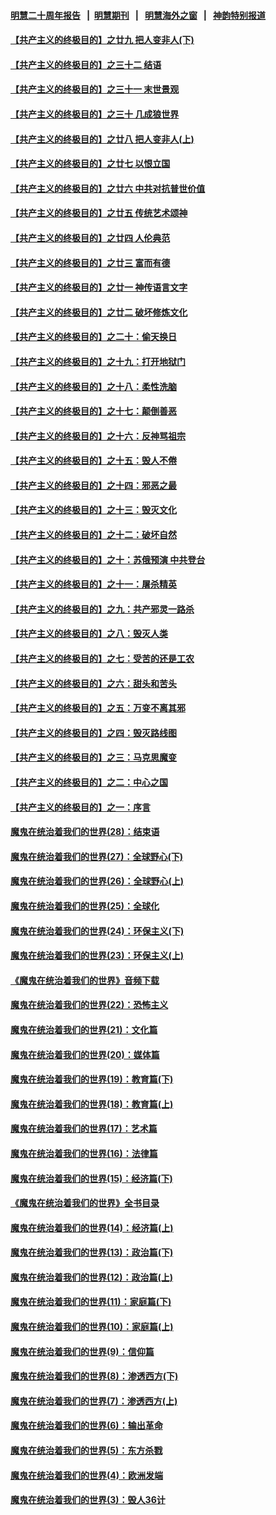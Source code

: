 #### [明慧二十周年报告](https://github.com/gfw-breaker/mh-reports/blob/master/README.md?t=07220241) &nbsp;&nbsp;|&nbsp;&nbsp;[明慧期刊](https://github.com/gfw-breaker/mh-qikan) &nbsp;&nbsp;|&nbsp;&nbsp; [明慧海外之窗](https://github.com/gfw-breaker/mh-news/blob/master/README.md?t=07220241) &nbsp;&nbsp;|&nbsp;&nbsp; [神韵特别报道](https://github.com/gfw-breaker/mh-news/blob/master/shenyun.md?t=07220241) 

#### [【共产主义的终极目的】之廿九 把人变非人(下)](../pages/nsc422/n11344140.md?t=07220241) 

#### [【共产主义的终极目的】之三十二 结语](../pages/nsc422/n11360535.md?t=07220241) 

#### [【共产主义的终极目的】之三十一 末世景观](../pages/nsc422/n11351129.md?t=07220241) 

#### [【共产主义的终极目的】之三十 几成狼世界](../pages/nsc422/n11348280.md?t=07220241) 

#### [【共产主义的终极目的】之廿八 把人变非人(上)](../pages/nsc422/n11340492.md?t=07220241) 

#### [【共产主义的终极目的】之廿七 以恨立国](../pages/nsc422/n11336944.md?t=07220241) 

#### [【共产主义的终极目的】之廿六 中共对抗普世价值](../pages/nsc422/n11324785.md?t=07220241) 

#### [【共产主义的终极目的】之廿五 传统艺术颂神](../pages/nsc422/n11296396.md?t=07220241) 

#### [【共产主义的终极目的】之廿四 人伦典范](../pages/nsc422/n11296397.md?t=07220241) 

#### [【共产主义的终极目的】之廿三 富而有德](../pages/nsc422/n11283598.md?t=07220241) 

#### [【共产主义的终极目的】之廿一 神传语言文字](../pages/nsc422/n11263265.md?t=07220241) 

#### [【共产主义的终极目的】之廿二 破坏修炼文化](../pages/nsc422/n11245728.md?t=07220241) 

#### [【共产主义的终极目的】之二十：偷天换日](../pages/nsc422/n11238846.md?t=07220241) 

#### [【共产主义的终极目的】之十九：打开地狱门](../pages/nsc422/n11206376.md?t=07220241) 

#### [【共产主义的终极目的】之十八：柔性洗脑](../pages/nsc422/n11199994.md?t=07220241) 

#### [【共产主义的终极目的】之十七：颠倒善恶](../pages/nsc422/n11179782.md?t=07220241) 

#### [【共产主义的终极目的】之十六：反神骂祖宗](../pages/nsc422/n11166798.md?t=07220241) 

#### [【共产主义的终极目的】之十五：毁人不倦](../pages/nsc422/n11166792.md?t=07220241) 

#### [【共产主义的终极目的】之十四：邪恶之最](../pages/nsc422/n11150249.md?t=07220241) 

#### [【共产主义的终极目的】之十三：毁灭文化](../pages/nsc422/n11135227.md?t=07220241) 

#### [【共产主义的终极目的】之十二：破坏自然](../pages/nsc422/n11135214.md?t=07220241) 

#### [【共产主义的终极目的】之十：苏俄预演 中共登台](../pages/nsc422/n11118424.md?t=07220241) 

#### [【共产主义的终极目的】之十一：屠杀精英](../pages/nsc422/n11118442.md?t=07220241) 

#### [【共产主义的终极目的】之九：共产邪灵一路杀](../pages/nsc422/n11114139.md?t=07220241) 

#### [【共产主义的终极目的】之八：毁灭人类](../pages/nsc422/n11108503.md?t=07220241) 

#### [【共产主义的终极目的】之七：受苦的还是工农](../pages/nsc422/n11101809.md?t=07220241) 

#### [【共产主义的终极目的】之六：甜头和苦头](../pages/nsc422/n11096971.md?t=07220241) 

#### [【共产主义的终极目的】之五：万变不离其邪](../pages/nsc422/n11091285.md?t=07220241) 

#### [【共产主义的终极目的】之四：毁灭路线图](../pages/nsc422/n11086284.md?t=07220241) 

#### [【共产主义的终极目的】之三：马克思魔变](../pages/nsc422/n11061941.md?t=07220241) 

#### [【共产主义的终极目的】之二：中心之国](../pages/nsc422/n11047728.md?t=07220241) 

#### [【共产主义的终极目的】之一：序言](../pages/nsc422/n11086077.md?t=07220241) 

#### [魔鬼在统治着我们的世界(28)：结束语](../pages/nsc422/n10936246.md?t=07220241) 

#### [魔鬼在统治着我们的世界(27)：全球野心(下)](../pages/nsc422/n10928319.md?t=07220241) 

#### [魔鬼在统治着我们的世界(26)：全球野心(上)](../pages/nsc422/n10900318.md?t=07220241) 

#### [魔鬼在统治着我们的世界(25)：全球化](../pages/nsc422/n10788205.md?t=07220241) 

#### [魔鬼在统治着我们的世界(24)：环保主义(下)](../pages/nsc422/n10695307.md?t=07220241) 

#### [魔鬼在统治着我们的世界(23)：环保主义(上)](../pages/nsc422/n10688613.md?t=07220241) 

#### [《魔鬼在统治着我们的世界》音频下载](../pages/nsc422/n10635553.md?t=07220241) 

#### [魔鬼在统治着我们的世界(22)：恐怖主义](../pages/nsc422/n10614727.md?t=07220241) 

#### [魔鬼在统治着我们的世界(21)：文化篇](../pages/nsc422/n10597706.md?t=07220241) 

#### [魔鬼在统治着我们的世界(20)：媒体篇](../pages/nsc422/n10586579.md?t=07220241) 

#### [魔鬼在统治着我们的世界(19)：教育篇(下)](../pages/nsc422/n10564808.md?t=07220241) 

#### [魔鬼在统治着我们的世界(18)：教育篇(上)](../pages/nsc422/n10526970.md?t=07220241) 

#### [魔鬼在统治着我们的世界(17)：艺术篇](../pages/nsc422/n10499093.md?t=07220241) 

#### [魔鬼在统治着我们的世界(16)：法律篇](../pages/nsc422/n10485969.md?t=07220241) 

#### [魔鬼在统治着我们的世界(15)：经济篇(下)](../pages/nsc422/n10469975.md?t=07220241) 

#### [《魔鬼在统治着我们的世界》全书目录](../pages/nsc422/n10464261.md?t=07220241) 

#### [魔鬼在统治着我们的世界(14)：经济篇(上)](../pages/nsc422/n10457370.md?t=07220241) 

#### [魔鬼在统治着我们的世界(13)：政治篇(下)](../pages/nsc422/n10448270.md?t=07220241) 

#### [魔鬼在统治着我们的世界(12)：政治篇(上)](../pages/nsc422/n10444576.md?t=07220241) 

#### [魔鬼在统治着我们的世界(11)：家庭篇(下)](../pages/nsc422/n10440961.md?t=07220241) 

#### [魔鬼在统治着我们的世界(10)：家庭篇(上)](../pages/nsc422/n10435448.md?t=07220241) 

#### [魔鬼在统治着我们的世界(9)：信仰篇](../pages/nsc422/n10432159.md?t=07220241) 

#### [魔鬼在统治着我们的世界(8)：渗透西方(下)](../pages/nsc422/n10429603.md?t=07220241) 

#### [魔鬼在统治着我们的世界(7)：渗透西方(上)](../pages/nsc422/n10426013.md?t=07220241) 

#### [魔鬼在统治着我们的世界(6)：输出革命](../pages/nsc422/n10421536.md?t=07220241) 

#### [魔鬼在统治着我们的世界(5)：东方杀戮](../pages/nsc422/n10417707.md?t=07220241) 

#### [魔鬼在统治着我们的世界(4)：欧洲发端](../pages/nsc422/n10414890.md?t=07220241) 

#### [魔鬼在统治着我们的世界(3)：毁人36计](../pages/nsc422/n10411583.md?t=07220241) 

